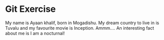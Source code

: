 # Git Exercise

My name is Ayaan khalif, born in Mogadishu. My dream country to live in is Tuvalu and my favourite movie is Inception. Ammm.... An interesting fact about me is I am a nocturnal!
 
